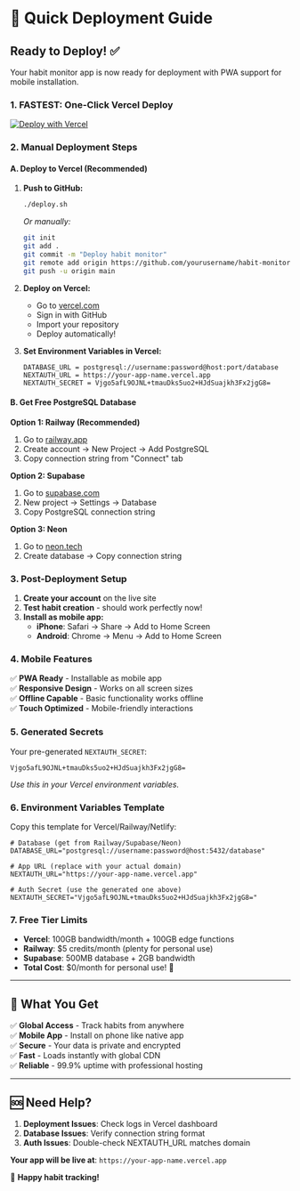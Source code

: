 # 🚀 Quick Deployment Guide

## **Ready to Deploy!** ✅

Your habit monitor app is now ready for deployment with PWA support for mobile installation.

### **1. FASTEST: One-Click Vercel Deploy**

[![Deploy with Vercel](https://vercel.com/button)](https://vercel.com/new/clone?repository-url=https://github.com/yourusername/habit-monitor)

### **2. Manual Deployment Steps**

#### **A. Deploy to Vercel (Recommended)**

1. **Push to GitHub:**
   ```bash
   ./deploy.sh
   ```
   *Or manually:*
   ```bash
   git init
   git add .
   git commit -m "Deploy habit monitor"
   git remote add origin https://github.com/yourusername/habit-monitor.git
   git push -u origin main
   ```

2. **Deploy on Vercel:**
   - Go to [vercel.com](https://vercel.com)
   - Sign in with GitHub
   - Import your repository
   - Deploy automatically!

3. **Set Environment Variables in Vercel:**
   ```
   DATABASE_URL = postgresql://username:password@host:port/database
   NEXTAUTH_URL = https://your-app-name.vercel.app
   NEXTAUTH_SECRET = Vjgo5afL9OJNL+tmauDks5uo2+HJdSuajkh3Fx2jgG8=
   ```

#### **B. Get Free PostgreSQL Database**

**Option 1: Railway (Recommended)**
1. Go to [railway.app](https://railway.app)
2. Create account → New Project → Add PostgreSQL
3. Copy connection string from "Connect" tab

**Option 2: Supabase**
1. Go to [supabase.com](https://supabase.com)  
2. New project → Settings → Database
3. Copy PostgreSQL connection string

**Option 3: Neon**
1. Go to [neon.tech](https://neon.tech)
2. Create database → Copy connection string

### **3. Post-Deployment Setup**

1. **Create your account** on the live site
2. **Test habit creation** - should work perfectly now!
3. **Install as mobile app:**
   - **iPhone**: Safari → Share → Add to Home Screen
   - **Android**: Chrome → Menu → Add to Home Screen

### **4. Mobile Features**

✅ **PWA Ready** - Installable as mobile app  
✅ **Responsive Design** - Works on all screen sizes  
✅ **Offline Capable** - Basic functionality works offline  
✅ **Touch Optimized** - Mobile-friendly interactions  

### **5. Generated Secrets**

Your pre-generated `NEXTAUTH_SECRET`:
```
Vjgo5afL9OJNL+tmauDks5uo2+HJdSuajkh3Fx2jgG8=
```
*Use this in your Vercel environment variables.*

### **6. Environment Variables Template**

Copy this template for Vercel/Railway/Netlify:

```env
# Database (get from Railway/Supabase/Neon)
DATABASE_URL="postgresql://username:password@host:5432/database"

# App URL (replace with your actual domain)
NEXTAUTH_URL="https://your-app-name.vercel.app"

# Auth Secret (use the generated one above)
NEXTAUTH_SECRET="Vjgo5afL9OJNL+tmauDks5uo2+HJdSuajkh3Fx2jgG8="
```

### **7. Free Tier Limits**

- **Vercel**: 100GB bandwidth/month + 100GB edge functions
- **Railway**: $5 credits/month (plenty for personal use)
- **Supabase**: 500MB database + 2GB bandwidth
- **Total Cost**: $0/month for personal use! 🎉

---

## 🎯 **What You Get**

✅ **Global Access** - Track habits from anywhere  
✅ **Mobile App** - Install on phone like native app  
✅ **Secure** - Your data is private and encrypted  
✅ **Fast** - Loads instantly with global CDN  
✅ **Reliable** - 99.9% uptime with professional hosting  

---

## 🆘 **Need Help?**

1. **Deployment Issues**: Check logs in Vercel dashboard
2. **Database Issues**: Verify connection string format
3. **Auth Issues**: Double-check NEXTAUTH_URL matches domain

**Your app will be live at**: `https://your-app-name.vercel.app`

🎉 **Happy habit tracking!** 